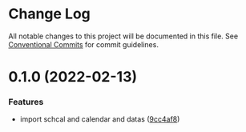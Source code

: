 # Change Log

All notable changes to this project will be documented in this file.
See [Conventional Commits](https://conventionalcommits.org) for commit guidelines.

# 0.1.0 (2022-02-13)


### Features

* import schcal and calendar and datas ([9cc4af8](https://github.com/snomiao/snolife/commit/9cc4af86dacd735c2c2c2ad695295dadee7004f6))
